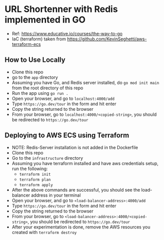 # URL Shortenner with Redis implemented in GO

* Ref: https://www.educative.io/courses/the-way-to-go
* IaC (terraform) taken from https://github.com/KevinSeghetti/aws-terraform-ecs 

## How to Use Locally
* Clone this repo
* go to the `app` directory
* Assuming you have Go, and Redis server installed, do `go mod init main` from the root directory of this repo
* Run the app using `go run .`
* Open your browser, and go to `localhost:4000/add`
* Type `https://go.dev/tour` in the form and hit enter
* Copy the string returned to the browser
* From your browser, go to `localhost:4000/<copied-string>`, you should be redirected to `https://go.dev/tour`


## Deploying to AWS ECS using Terraform
* NOTE: Redis-Server installation is not added in the Dockerfile
* Clone this repo
* Go to the `infrastructure` directory
* Assuming you have terraform installed and have aws credentials setup, run the following: 
    * `terraform init`
    * `terraform plan`
    * `terraform apply`
* After the above commands are successful, you should see the load-balancer address in your terminal
* Open your browser, and go to `<load-balancer-address>:4000/add`
* Type `https://go.dev/tour` in the form and hit enter
* Copy the string returned to the browser
* From your browser, go to `<load-balancer-address>:4000/<copied-string>`, you should be redirected to `https://go.dev/tour`
* After your experimentation is done, remove the AWS resources you created with `terraform destroy`


